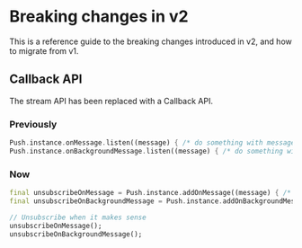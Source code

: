 # Breaking changes in v2

This is a reference guide to the breaking changes introduced in v2, and how to migrate from v1.

## Callback API

The stream API has been replaced with a Callback API.

### Previously
```dart
Push.instance.onMessage.listen((message) { /* do something with message */ });
Push.instance.onBackgroundMessage.listen((message) { /* do something with message */ });
```

### Now
```dart
final unsubscribeOnMessage = Push.instance.addOnMessage((message) { /* do something with message */ });
final unsubscribeOnBackgroundMessage = Push.instance.addOnBackgroundMessage((message) { /* do something with message */ });

// Unsubscribe when it makes sense
unsubscribeOnMessage();
unsubscribeOnBackgroundMessage();
```